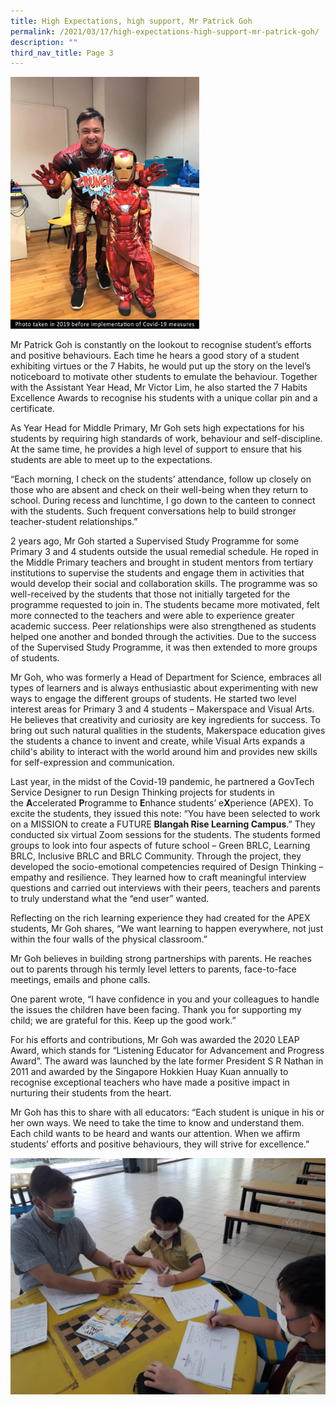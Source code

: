 ```yaml
---
title: High Expectations, high support, Mr Patrick Goh
permalink: /2021/03/17/high-expectations-high-support-mr-patrick-goh/
description: ""
third_nav_title: Page 3
---
```

<img style="width: 60%;" src="/images/Photo-taken-in-2019_E-1536x2048.jpeg">
<p>Mr Patrick Goh is constantly on the lookout to recognise student’s efforts and positive behaviours. Each time he hears a good story of a student exhibiting virtues or the 7 Habits, he would put up the story on the level’s noticeboard to motivate other students to emulate the behaviour. Together with the Assistant Year Head, Mr Victor Lim, he also started the 7 Habits Excellence Awards to recognise his students with a unique collar pin and a certificate.</p>
<p>As Year Head for Middle Primary, Mr Goh sets high expectations for his students by requiring high standards of work, behaviour and self-discipline. At the same time, he provides a high level of support to ensure that his students are able to meet up to the expectations.</p>
<p>“Each morning, I check on the students’ attendance, follow up closely on those who are absent and check on their well-being when they return to school. During recess and lunchtime, I go down to the canteen to connect with the students. Such frequent conversations help to build stronger teacher-student relationships.”</p>
<p>2 years ago, Mr Goh started a Supervised Study Programme for some Primary 3 and 4 students outside the usual remedial schedule. He roped in the Middle Primary teachers and brought in student mentors from tertiary institutions to supervise the students and engage them in activities that would develop their social and collaboration skills. The programme was so well-received by the students that those not initially targeted for the programme requested to join in. The students became more motivated, felt more connected to the teachers and were able to experience greater academic success. Peer relationships were also strengthened as students helped one another and bonded through the activities. Due to the success of the Supervised Study Programme, it was then extended to more groups of students.</p>
<p>Mr Goh, who was formerly a Head of Department for Science, embraces all types of learners and is always enthusiastic about experimenting with new ways to engage the different groups of students. He started two level interest areas for Primary 3 and 4 students – Makerspace and Visual Arts. He believes that creativity and curiosity are key ingredients for success. To bring out such natural qualities in the students, Makerspace education gives the students a chance to invent and create, while Visual Arts expands a child's ability to interact with the world around him and provides new skills for self-expression and communication.</p>
<p>Last year, in the midst of the Covid-19 pandemic, he partnered a GovTech Service Designer to run Design Thinking projects for students in the&nbsp;<strong>A</strong>ccelerated&nbsp;<strong>P</strong>rogramme to&nbsp;<strong>E</strong>nhance students’ e<strong>X</strong>perience (APEX). To excite the students, they issued this note: “You have been selected to work on a MISSION to create a FUTURE&nbsp;<strong>Blangah Rise Learning Campus</strong>.” They conducted six virtual Zoom sessions for the students. The students formed groups to look into four aspects of future school – Green BRLC, Learning BRLC, Inclusive BRLC and BRLC Community. Through the project, they developed the socio-emotional competencies required of Design Thinking – empathy and resilience. They learned how to craft meaningful interview questions and carried out interviews with their peers, teachers and parents to truly understand what the “end user” wanted.</p>
<p>Reflecting on the rich learning experience they had created for the APEX students, Mr Goh shares, “We want learning to happen everywhere, not just within the four walls of the physical classroom.”</p>
<p>Mr Goh believes in building strong partnerships with parents. He reaches out to parents through his termly level letters to parents, face-to-face meetings, emails and phone calls.</p>
<p>One parent wrote, “I have confidence in you and your colleagues to handle the issues the children have been facing. Thank you for supporting my child; we are grateful for this. Keep up the good work.”&nbsp;</p>
<p>For his efforts and contributions, Mr Goh was awarded the 2020 LEAP Award, which stands for “Listening Educator for Advancement and Progress Award”. The award was launched by the late former President S R Nathan in 2011 and awarded by the Singapore Hokkien Huay Kuan annually to recognise exceptional teachers who have made a positive impact in nurturing their students from the heart.</p>
<p>Mr Goh has this to share with all educators: “Each student is unique in his or her own ways. We need to take the time to know and understand them. Each child wants to be heard and wants our attention. When we affirm students’ efforts and positive behaviours, they will strive for excellence.”</p>

![](/images/IMG-20201029-WA0010.jpeg)